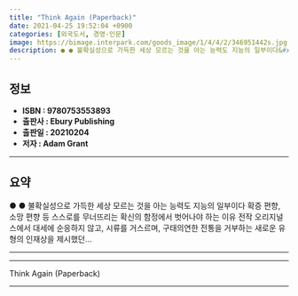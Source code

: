 ```yaml
---
title: "Think Again (Paperback)"
date: 2021-04-25 19:52:04 +0900
categories: [외국도서, 경영-인문]
image: https://bimage.interpark.com/goods_image/1/4/4/2/346951442s.jpg
description: ● ● 불확실성으로 가득한 세상 모르는 것을 아는 능력도 지능의 일부이다&#x0D;확증 편향, 소망 편향 등 스스로를 무너뜨리는 확신의 함정에서 벗어나야 하는 이유&#x0D;&#x0D;전작 오리지널스에서 대세에 순응하지 않고, 시류를 거스르며, 구태의연한 전통을 거부하는 새로운 유형
---
```


## **정보**

- **ISBN : 9780753553893**
- **출판사 : Ebury Publishing**
- **출판일 : 20210204**
- **저자 : Adam Grant**

------



## **요약**

●  ●  불확실성으로 가득한 세상 모르는 것을 아는 능력도 지능의 일부이다&#x0D;확증 편향, 소망 편향 등 스스로를 무너뜨리는 확신의 함정에서 벗어나야 하는 이유&#x0D;&#x0D;전작 오리지널스에서 대세에 순응하지 않고, 시류를 거스르며, 구태의연한 전통을 거부하는 새로운 유형의 인재상을 제시했던... 

------



------


Think Again (Paperback) 

------


